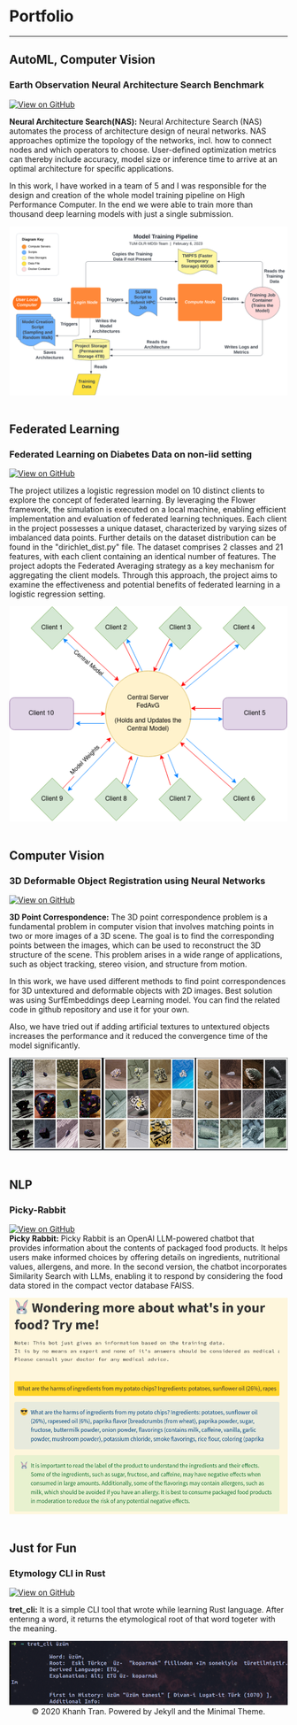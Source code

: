 # Portfolio
---
## AutoML, Computer Vision

### Earth Observation Neural Architecture Search Benchmark 

[![View on GitHub](https://img.shields.io/badge/GitHub-View_on_GitHub-blue?logo=GitHub)](https://github.com/emreds/tum-dlr-automl-for-eo)

**Neural Architecture Search(NAS):** Neural Architecture Search (NAS) automates the process of architecture design of neural networks.  NAS approaches optimize the topology of the networks, incl. how to connect nodes and which operators to choose. User-defined optimization metrics can thereby include accuracy, model size or inference time to arrive at an optimal architecture for specific applications.

In this work, I have worked in a team of 5 and I was responsible for the design and creation of the  whole model training pipeline on High Performance Computer. In the end we were able to train more than thousand deep learning models with just a single submission.
<center><img src="images/EONas.png"/></center>


<br />

## Federated Learning 

### Federated Learning on Diabetes Data on non-iid setting

[![View on GitHub](https://img.shields.io/badge/GitHub-View_on_GitHub-blue?logo=GitHub)](https://github.com/emreds/federated-learning-diabetes)

The project utilizes a logistic regression model on 10 distinct clients to explore the concept of federated learning. By leveraging the Flower framework, the simulation is executed on a local machine, enabling efficient implementation and evaluation of federated learning techniques. Each client in the project possesses a unique dataset, characterized by varying sizes of imbalanced data points. Further details on the dataset distribution can be found in the "dirichlet_dist.py" file. The dataset comprises 2 classes and 21 features, with each client containing an identical number of features. The project adopts the Federated Averaging strategy as a key mechanism for aggregating the client models. Through this approach, the project aims to examine the effectiveness and potential benefits of federated learning in a logistic regression setting.
<center><img src="images/FLMedicineDiabetes.png"/></center>
<br />

## Computer Vision
### 3D Deformable Object Registration using Neural Networks

[![View on GitHub](https://img.shields.io/badge/GitHub-View_on_GitHub-blue?logo=GitHub)](https://github.com/emreds/3D-Registration)

**3D Point Correspondence:** The 3D point correspondence problem is a fundamental problem in computer vision that involves matching points in two or more images of a 3D scene. The goal is to find the corresponding points between the images, which can be used to reconstruct the 3D structure of the scene. This problem arises in a wide range of applications, such as object tracking, stereo vision, and structure from motion.

In this work, we have used different methods to find point correspondences for 3D untextured and deformable objects with 2D images. Best solution was using SurfEmbeddings deep Learning model. You can find the related code in github repository and use it for your own.

Also, we have tried out if adding artificial textures to untextured objects increases the performance and it reduced the convergence time of the model significantly.

<center><img src="images/3DVision.png"/></center>
<br />

## NLP
### Picky-Rabbit 
[![View on GitHub](https://img.shields.io/badge/GitHub-View_on_GitHub-blue?logo=GitHub)](https://github.com/emreds/picky-rabbit)<br />
**Picky Rabbit:** Picky Rabbit is an OpenAI LLM-powered chatbot that provides information about the contents of packaged food products. It helps users make informed choices by offering details on ingredients, nutritional values, allergens, and more. In the second version, the chatbot incorporates Similarity Search with LLMs, enabling it to respond by considering the food data stored in the compact vector database FAISS.
<center><img src="images/pickyRabbit.png"/></center>
<br />

## Just for Fun
### Etymology CLI in Rust 

[![View on GitHub](https://img.shields.io/badge/GitHub-View_on_GitHub-blue?logo=GitHub)](https://github.com/emreds/tret_cli)

**tret_cli:** It is a simple CLI tool that wrote while learning Rust language.
After enterıng a word, it returns the etymological root of that word togeter with the meaning.

<center><img src="images/tret.png"/></center>


<center>© 2020 Khanh Tran. Powered by Jekyll and the Minimal Theme.</center>
